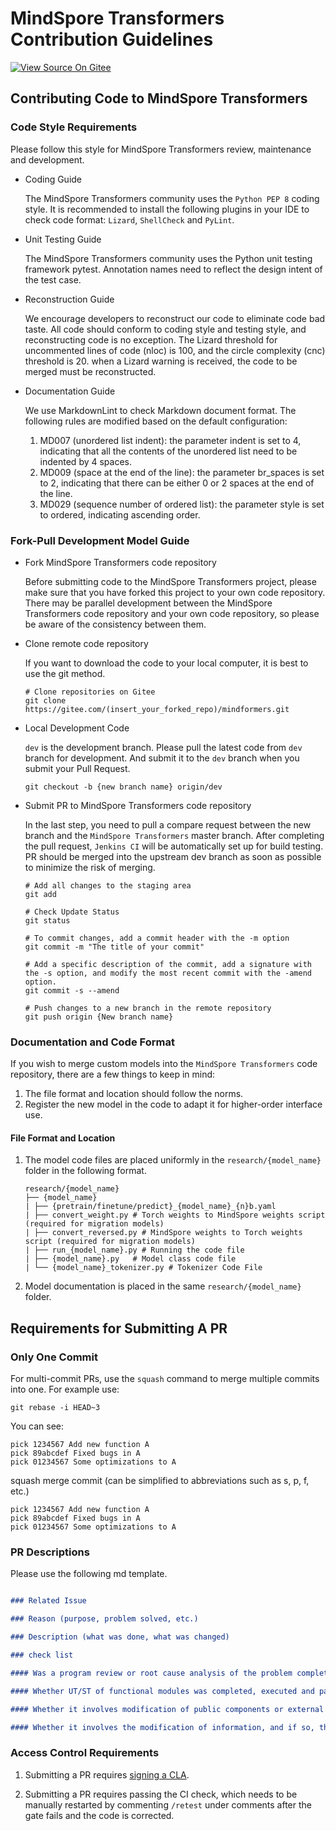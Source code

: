 # MindSpore Transformers Contribution Guidelines

[![View Source On Gitee](https://mindspore-website.obs.cn-north-4.myhuaweicloud.com/website-images/r2.6.0rc1/resource/_static/logo_source_en.svg)](https://gitee.com/mindspore/docs/blob/r2.6.0rc1/docs/mindformers/docs/source_en/faq/mindformers_contribution.md)

## Contributing Code to MindSpore Transformers

### Code Style Requirements

Please follow this style for MindSpore Transformers review, maintenance and development.

- Coding Guide

  The MindSpore Transformers community uses the `Python PEP 8` coding style. It is recommended to install the following plugins in your IDE to check code format: `Lizard`, `ShellCheck` and `PyLint`.

- Unit Testing Guide

  The MindSpore Transformers community uses the Python unit testing framework pytest. Annotation names need to reflect the design intent of the test case.

- Reconstruction Guide

  We encourage developers to reconstruct our code to eliminate code bad taste. All code should conform to coding style and testing style, and reconstructing code is no exception. The Lizard threshold for uncommented lines of code (nloc) is 100, and the circle complexity (cnc) threshold is 20. when a Lizard warning is received, the code to be merged must be reconstructed.

- Documentation Guide

  We use MarkdownLint to check Markdown document format. The following rules are modified based on the default configuration:

  1. MD007 (unordered list indent): the parameter indent is set to 4, indicating that all the contents of the unordered list need to be indented by 4 spaces.
  2. MD009 (space at the end of the line): the parameter br_spaces is set to 2, indicating that there can be either 0 or 2 spaces at the end of the line.
  3. MD029 (sequence number of ordered list): the parameter style is set to ordered, indicating ascending order.

### Fork-Pull Development Model Guide

- Fork MindSpore Transformers code repository

  Before submitting code to the MindSpore Transformers project, please make sure that you have forked this project to your own code repository. There may be parallel development between the MindSpore Transformers code repository and your own code repository, so please be aware of the consistency between them.

- Clone remote code repository

  If you want to download the code to your local computer, it is best to use the git method.

  ```shell
  # Clone repositories on Gitee
  git clone https://gitee.com/(insert_your_forked_repo)/mindformers.git
  ```

- Local Development Code

  `dev` is the development branch. Please pull the latest code from `dev` branch for development. And submit it to the `dev` branch when you submit your Pull Request.

  ```shell
  git checkout -b {new branch name} origin/dev
  ```

- Submit PR to MindSpore Transformers code repository

  In the last step, you need to pull a compare request between the new branch and the `MindSpore Transformers` master branch. After completing the pull request, `Jenkins CI` will be automatically set up for build testing. PR should be merged into the upstream dev branch as soon as possible to minimize the risk of merging.

  ```shell
  # Add all changes to the staging area
  git add

  # Check Update Status
  git status

  # To commit changes, add a commit header with the -m option
  git commit -m "The title of your commit"

  # Add a specific description of the commit, add a signature with the -s option, and modify the most recent commit with the -amend option.
  git commit -s --amend

  # Push changes to a new branch in the remote repository
  git push origin {New branch name}

  ```

### Documentation and Code Format

If you wish to merge custom models into the `MindSpore Transformers` code repository, there are a few things to keep in mind:

1. The file format and location should follow the norms.
2. Register the new model in the code to adapt it for higher-order interface use.

#### File Format and Location

1. The model code files are placed uniformly in the `research/{model_name}` folder in the following format.

    ```plaintext
    research/{model_name}
    ├── {model_name}
    | ├── {pretrain/finetune/predict}_{model_name}_{n}b.yaml
    | ├── convert_weight.py # Torch weights to MindSpore weights script (required for migration models)
    | ├── convert_reversed.py # MindSpore weights to Torch weights script (required for migration models)
    | ├── run_{model_name}.py # Running the code file
    | ├── {model_name}.py   # Model class code file
    | └── {model_name}_tokenizer.py # Tokenizer Code File
    ```

2. Model documentation is placed in the same `research/{model_name}` folder.

## Requirements for Submitting A PR

### Only One Commit

For multi-commit PRs, use the `squash` command to merge multiple commits into one. For example use:

```shell
git rebase -i HEAD~3
```

You can see:

```shell
pick 1234567 Add new function A
pick 89abcdef Fixed bugs in A
pick 01234567 Some optimizations to A
```

squash merge commit (can be simplified to abbreviations such as s, p, f, etc.)

```shell
pick 1234567 Add new function A
pick 89abcdef Fixed bugs in A
pick 01234567 Some optimizations to A
```

### PR Descriptions

Please use the following md template.

```markdown

### Related Issue

### Reason (purpose, problem solved, etc.)

### Description (what was done, what was changed)

### check list

#### Was a program review or root cause analysis of the problem completed (Y/N)

#### Whether UT/ST of functional modules was completed, executed and passed with results attached (Y/N)

#### Whether it involves modification of public components or external interfaces, and if so, the scope of modification and impact assessment should be given (Y/N)

#### Whether it involves the modification of information, and if so, the modification should be synchronized (Y/N)

```

### Access Control Requirements

1. Submitting a PR requires [signing a CLA](https://www.mindspore.cn/icla).

2. Submitting a PR requires passing the CI check, which needs to be manually restarted by commenting `/retest` under comments after the gate fails and the code is corrected.
